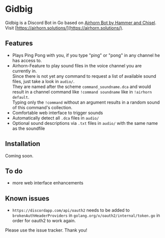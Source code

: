 # Gidbig

Gidbig is a Discord Bot in Go based on
[Airhorn Bot by Hammer and Chisel](https://github.com/hammerandchisel/airhornbot/).  
Visit [https://airhorn.solutions/](https://airhorn.solutions/).

## Features
- Plays Ping Pong with you, if you type "ping" or "pong" in any channel he has access to.
- Airhorn-Feature to play sound files in the voice channel you are currently in.  
Since there is not yet any command to request a list of available sound files, just take a look in `audio/`.  
They are named after the scheme `command_soundname.dca` and would result in a channel command like `!command soundname` like in `!airhorn default`.  
Typing only the `!command` without an argument results in a random sound of this command's collection.
- Comfortable web interface to trigger sounds
- Automatically detect all `.dca` files in `audio/`
- Optional sound descriptions via `.txt` files in `audio/` with the same name as the soundfile

## Installation
Coming soon.
## To do
- more web interface enhancements

## Known issues
- `https://discordapp.com/api/oauth2` needs to be added to `brokenAuthHeaderProviders` in `golang.org/x/oauth2/internal/token.go` in order for oauth2 to work again.

Please use the issue tracker. Thank you!
